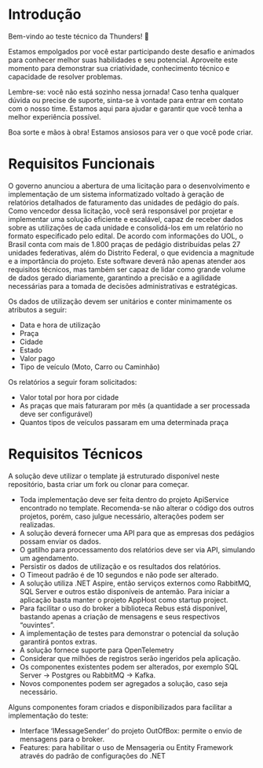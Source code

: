 ﻿# Introdução  

Bem-vindo ao teste técnico da Thunders! 🚀 

Estamos empolgados por você estar participando deste desafio e animados para conhecer melhor suas habilidades e seu potencial. Aproveite este momento para demonstrar sua criatividade, conhecimento técnico e capacidade de resolver problemas. 

Lembre-se: você não está sozinho nessa jornada! Caso tenha qualquer dúvida ou precise de suporte, sinta-se à vontade para entrar em contato com o nosso time. Estamos aqui para ajudar e garantir que você tenha a melhor experiência possível. 

Boa sorte e mãos à obra! Estamos ansiosos para ver o que você pode criar. 

# Requisitos Funcionais 

O governo anunciou a abertura de uma licitação para o desenvolvimento e implementação de um sistema informatizado voltado à geração de relatórios detalhados de faturamento das unidades de pedágio do país. Como vencedor dessa licitação, você será responsável por projetar e implementar uma solução eficiente e escalável, 
capaz de receber dados sobre as utilizações de cada unidade e consolidá-los em um relatório no formato especificado pelo edital. De acordo com informações do UOL, o Brasil conta com mais de 1.800 praças de pedágio distribuídas pelas 27 unidades federativas, além do Distrito Federal, o que evidencia a magnitude e a importância do projeto. Este software deverá não apenas atender aos requisitos técnicos, 
mas também ser capaz de lidar como grande volume de dados gerado diariamente, garantindo a precisão e a agilidade necessárias para a tomada de decisões administrativas e estratégicas. 

Os dados de utilização devem ser unitários e conter minimamente os atributos a seguir: 

- Data e hora de utilização 
- Praça 
- Cidade 
- Estado 
- Valor pago 
- Tipo de veículo (Moto, Carro ou Caminhão) 

 

Os relatórios a seguir foram solicitados: 

- Valor total por hora por cidade 
- As praças que mais faturaram por mês (a quantidade a ser processada deve ser configurável) 
- Quantos tipos de veículos passaram em uma determinada praça 


# Requisitos Técnicos 

 
A solução deve utilizar o template já estruturado disponível neste repositório, basta criar um fork ou clonar para começar.

- Toda implementação deve ser feita dentro do projeto ApiService encontrado no template. Recomenda-se não alterar o código dos outros projetos, porém, caso julgue necessário, alterações podem ser realizadas. 
- A solução deverá fornecer uma API para que as empresas dos pedágios possam enviar os dados.  
- O gatilho para processamento dos relatórios deve ser via API, simulando um agendamento. 
- Persistir os dados de utilização e os resultados dos relatórios. 
- O Timeout padrão é de 10 segundos e não pode ser alterado. 
- A solução utiliza .NET Aspire, então serviços externos como RabbitMQ, SQL Server e outros estão disponíveis de antemão. Para iniciar a aplicação basta manter o projeto AppHost como startup project. 
- Para facilitar o uso do broker a biblioteca Rebus está disponível, bastando apenas a criação de mensagens e seus respectivos “ouvintes”. 
- A implementação de testes para demonstrar o potencial da solução garantirá pontos extras. 
- A solução fornece suporte para OpenTelemetry 
- Considerar que milhões de registros serão ingeridos pela aplicação. 
- Os componentes existentes podem ser alterados, por exemplo SQL Server -> Postgres ou RabbitMQ -> Kafka. 
- Novos componentes podem ser agregados a solução, caso seja necessário.

 

Alguns componentes foram criados e disponibilizados para facilitar a implementação do teste: 

- Interface ‘IMessageSender’ do projeto OutOfBox: permite o envio de mensagens para o broker. 
- Features: para habilitar o uso de Mensageria ou Entity Framework através do padrão de configurações do .NET 
